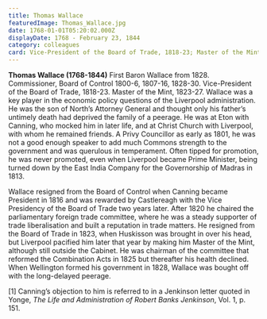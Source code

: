 ```yaml
---
title: Thomas Wallace
featuredImage: Thomas_Wallace.jpg
date: 1768-01-01T05:20:02.000Z
displayDate: 1768 - February 23, 1844
category: colleagues
card: Vice-President of the Board of Trade, 1818-23; Master of the Mint, 1823-27
---
```


**Thomas Wallace (1768-1844)** First Baron Wallace from 1828. Commissioner, Board of Control 1800-6, 1807-16, 1828-30. Vice-President of the Board of Trade, 1818-23. Master of the Mint, 1823-27. Wallace was a key player in the economic policy questions of the Liverpool administration. He was the son of North’s Attorney General and thought only his father’s untimely death had deprived the family of a peerage. He was at Eton with Canning, who mocked him in later life, and at Christ Church with Liverpool, with whom he remained friends. A Privy Councillor as early as 1801, he was not a good enough speaker to add much Commons strength to the government and was querulous in temperament. Often tipped for promotion, he was never promoted, even when Liverpool became Prime Minister, being turned down by the East India Company for the Governorship of Madras in 1813.

Wallace resigned from the Board of Control when Canning became President in 1816 and was rewarded by Castlereagh with the Vice Presidency of the Board of Trade two years later. After 1820 he chaired the parliamentary foreign trade committee, where he was a steady supporter of trade liberalisation and built a reputation in trade matters. He resigned from the Board of Trade in 1823, when Huskisson was brought in over his head, but Liverpool pacified him later that year by making him Master of the Mint, although still outside the Cabinet. He was chairman of the committee that reformed the Combination Acts in 1825 but thereafter his health declined. When Wellington formed his government in 1828, Wallace was bought off with the long-delayed peerage.

\[1] Canning’s objection to him is referred to in a Jenkinson letter quoted in Yonge, _The Life and Administration of Robert Banks Jenkinson_, Vol. 1, p. 151.
